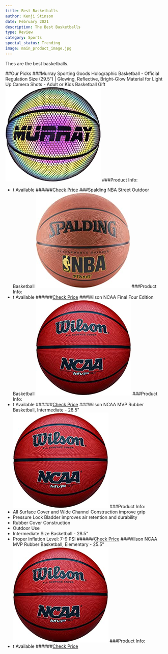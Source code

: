 ```yaml
---
title: Best Basketballs
author: Kenji Stinson
date: February 2021
description: The Best Basketballs
type: Review
category: Sports
special_status: Trending
image: main_product_image.jpg
---
```


Thes are the best basketballs.

##Our Picks
###Murray Sporting Goods Holographic Basketball - Official Regulation Size (29.5”) | Glowing, Reflective, Bright-Glow Material for Light Up Camera Shots - Adult or Kids Basketball Gift
![Murray Sporting Goods Holographic Basketball - Official Regulation Size (29.5”) | Glowing, Reflective, Bright-Glow Material for Light Up Camera Shots - Adult or Kids Basketball Gift](./MurraySpo.jpeg)
###Product Info:
- t Available
######[Check Price](https://www.amazon.com/gp/slredirect/picassoRedirect.html/ref=pa_sp_atf_aps_sr_pg1_1?ie=UTF8&adId=A0754202YCWJ0T2REBG&url=%2FMurray-Sporting-Goods-Holographic-Basketball%2Fdp%2FB08CVTK1PV%2Fref%3Dsr_1_1_sspa%3Fdchild%3D1%26keywords%3Dbasketballs%26qid%3D1613448360%26sr%3D8-1-spons%26psc%3D1%26smid%3DA20WHZMAQD4YJU&qualifier=1613448359&id=3915566855684246&widgetName=sp_atf)
###Spalding NBA Street Outdoor Basketball
![Spalding NBA Street Outdoor Basketball](./SpaldingN.jpeg)
###Product Info:
- t Available
######[Check Price](https://www.amazon.com/Spalding-NBA-Street-Basketball-Official/dp/B0009VELG4/ref=sr_1_2?dchild=1&keywords=basketballs&qid=1613448360&sr=8-2)
###Wilson NCAA Final Four Edition Basketball
![Wilson NCAA Final Four Edition Basketball](./WilsonNCA.jpeg)
###Product Info:
- t Available
######[Check Price](https://www.amazon.com/Wilson-NCAA-Final-Basketball-Official/dp/B0009KF59M/ref=sr_1_3?dchild=1&keywords=basketballs&qid=1613448360&sr=8-3)
###Wilson NCAA MVP Rubber Basketball, Intermediate - 28.5"
![Wilson NCAA MVP Rubber Basketball, Intermediate - 28.5"](./WilsonNCA.jpeg)
###Product Info:
- All Surface Cover and Wide Channel Construction improve grip
- Pressure Lock Bladder improves air retention and durability
- Rubber Cover Construction
- Outdoor Use
- Intermediate Size Basketball - 28.5"
- Proper Inflation Level: 7-9 PSI
######[Check Price](https://www.amazon.com/NCAA-Street-Ball-Champion-Basketball/dp/B000PD8THS/ref=sr_1_4?dchild=1&keywords=basketballs&qid=1613448360&sr=8-4)
###Wilson NCAA MVP Rubber Basketball, Elementary - 25.5"
![Wilson NCAA MVP Rubber Basketball, Elementary - 25.5"](./WilsonNCA.jpeg)
###Product Info:
- t Available
######[Check Price](https://www.amazon.com/Wilson-NCAA-MVP-Rubber-Basketball/dp/B07D75Y7QR/ref=sr_1_5?dchild=1&keywords=basketballs&qid=1613448360&sr=8-5)
